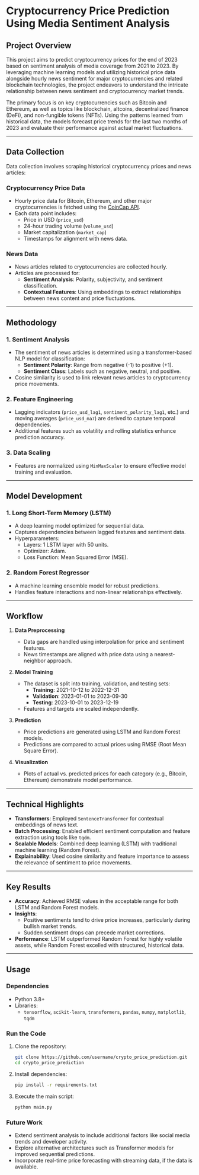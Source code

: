 # **Cryptocurrency Price Prediction Using Media Sentiment Analysis**

## **Project Overview**

This project aims to predict cryptocurrency prices for the end of 2023 based on sentiment analysis of media coverage from 2021 to 2023. By leveraging machine learning models and utilizing historical price data alongside hourly news sentiment for major cryptocurrencies and related blockchain technologies, the project endeavors to understand the intricate relationship between news sentiment and cryptocurrency market trends.

The primary focus is on key cryptocurrencies such as Bitcoin and Ethereum, as well as topics like blockchain, altcoins, decentralized finance (DeFi), and non-fungible tokens (NFTs). Using the patterns learned from historical data, the models forecast price trends for the last two months of 2023 and evaluate their performance against actual market fluctuations.

---

## **Data Collection**

Data collection involves scraping historical cryptocurrency prices and news articles:

### **Cryptocurrency Price Data**
- Hourly price data for Bitcoin, Ethereum, and other major cryptocurrencies is fetched using the [CoinCap API](https://coincap.io/).
- Each data point includes:
  - Price in USD (`price_usd`)
  - 24-hour trading volume (`volume_usd`)
  - Market capitalization (`market_cap`)
  - Timestamps for alignment with news data.

### **News Data**
- News articles related to cryptocurrencies are collected hourly.
- Articles are processed for:
  - **Sentiment Analysis**: Polarity, subjectivity, and sentiment classification.
  - **Contextual Features**: Using embeddings to extract relationships between news content and price fluctuations.

---

## **Methodology**

### **1. Sentiment Analysis**
- The sentiment of news articles is determined using a transformer-based NLP model for classification:
  - **Sentiment Polarity**: Range from negative (-1) to positive (+1).
  - **Sentiment Class**: Labels such as negative, neutral, and positive.
- Cosine similarity is used to link relevant news articles to cryptocurrency price movements.

### **2. Feature Engineering**
- Lagging indicators (`price_usd_lag1`, `sentiment_polarity_lag1`, etc.) and moving averages (`price_usd_ma7`) are derived to capture temporal dependencies.
- Additional features such as volatility and rolling statistics enhance prediction accuracy.

### **3. Data Scaling**
- Features are normalized using `MinMaxScaler` to ensure effective model training and evaluation.

---

## **Model Development**

### **1. Long Short-Term Memory (LSTM)**
- A deep learning model optimized for sequential data.
- Captures dependencies between lagged features and sentiment data.
- Hyperparameters:
  - Layers: 1 LSTM layer with 50 units.
  - Optimizer: Adam.
  - Loss Function: Mean Squared Error (MSE).

### **2. Random Forest Regressor**
- A machine learning ensemble model for robust predictions.
- Handles feature interactions and non-linear relationships effectively.

---

## **Workflow**

1. **Data Preprocessing**
   - Data gaps are handled using interpolation for price and sentiment features.
   - News timestamps are aligned with price data using a nearest-neighbor approach.

2. **Model Training**
   - The dataset is split into training, validation, and testing sets:
     - **Training**: 2021-10-12 to 2022-12-31
     - **Validation**: 2023-01-01 to 2023-09-30
     - **Testing**: 2023-10-01 to 2023-12-19
   - Features and targets are scaled independently.

3. **Prediction**
   - Price predictions are generated using LSTM and Random Forest models.
   - Predictions are compared to actual prices using RMSE (Root Mean Square Error).

4. **Visualization**
   - Plots of actual vs. predicted prices for each category (e.g., Bitcoin, Ethereum) demonstrate model performance.

---

## **Technical Highlights**

- **Transformers**: Employed `SentenceTransformer` for contextual embeddings of news text.
- **Batch Processing**: Enabled efficient sentiment computation and feature extraction using tools like `tqdm`.
- **Scalable Models**: Combined deep learning (LSTM) with traditional machine learning (Random Forest).
- **Explainability**: Used cosine similarity and feature importance to assess the relevance of sentiment to price movements.

---

## **Key Results**

- **Accuracy**: Achieved RMSE values in the acceptable range for both LSTM and Random Forest models.
- **Insights**:
  - Positive sentiments tend to drive price increases, particularly during bullish market trends.
  - Sudden sentiment drops can precede market corrections.
- **Performance**: LSTM outperformed Random Forest for highly volatile assets, while Random Forest excelled with structured, historical data.

---

## **Usage**

### **Dependencies**
- Python 3.8+
- Libraries: 
  - `tensorflow`, `scikit-learn`, `transformers`, `pandas`, `numpy`, `matplotlib`, `tqdm`

### **Run the Code**
1. Clone the repository:
   ```bash
   git clone https://github.com/username/crypto_price_prediction.git
   cd crypto_price_prediction
    ```

2. Install dependencies: 
    ```bash
    pip install -r requirements.txt
    ```

3. Execute the main script: 
    ```bash
    python main.py
    ```

### **Future Work**
* Extend sentiment analysis to include additional factors like social media trends and developer activity.
* Explore alternative architectures such as Transformer models for improved sequential predictions.
* Incorporate real-time price forecasting with streaming data, if the data is available. 